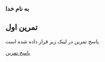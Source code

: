 

### به نام خدا
		
        
## تمرین اول

پاسخ تمرین در لینک زیر قرار داده شده است

[پاسخ تمرین](https://docs.google.com/document/d/1lKVq-Hcy7y9QmwFmH0R7_8W4hNnj5kAhq7KVnDawLpM/edit?usp=sharing)

